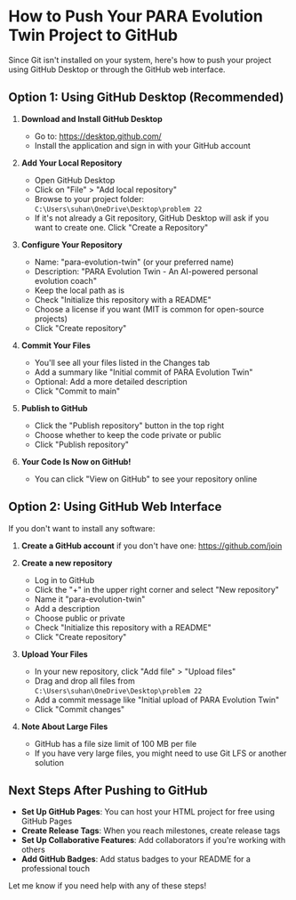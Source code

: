 # How to Push Your PARA Evolution Twin Project to GitHub

Since Git isn't installed on your system, here's how to push your project using GitHub Desktop or through the GitHub web interface.

## Option 1: Using GitHub Desktop (Recommended)

1. **Download and Install GitHub Desktop**
   - Go to: https://desktop.github.com/
   - Install the application and sign in with your GitHub account

2. **Add Your Local Repository**
   - Open GitHub Desktop
   - Click on "File" > "Add local repository"
   - Browse to your project folder: `C:\Users\suhan\OneDrive\Desktop\problem 22`
   - If it's not already a Git repository, GitHub Desktop will ask if you want to create one. Click "Create a Repository"

3. **Configure Your Repository**
   - Name: "para-evolution-twin" (or your preferred name)
   - Description: "PARA Evolution Twin - An AI-powered personal evolution coach"
   - Keep the local path as is
   - Check "Initialize this repository with a README"
   - Choose a license if you want (MIT is common for open-source projects)
   - Click "Create repository"

4. **Commit Your Files**
   - You'll see all your files listed in the Changes tab
   - Add a summary like "Initial commit of PARA Evolution Twin"
   - Optional: Add a more detailed description
   - Click "Commit to main"

5. **Publish to GitHub**
   - Click the "Publish repository" button in the top right
   - Choose whether to keep the code private or public
   - Click "Publish repository"

6. **Your Code Is Now on GitHub!**
   - You can click "View on GitHub" to see your repository online

## Option 2: Using GitHub Web Interface

If you don't want to install any software:

1. **Create a GitHub account** if you don't have one: https://github.com/join

2. **Create a new repository**
   - Log in to GitHub
   - Click the "+" in the upper right corner and select "New repository"
   - Name it "para-evolution-twin"
   - Add a description
   - Choose public or private
   - Check "Initialize this repository with a README"
   - Click "Create repository"

3. **Upload Your Files**
   - In your new repository, click "Add file" > "Upload files"
   - Drag and drop all files from `C:\Users\suhan\OneDrive\Desktop\problem 22` 
   - Add a commit message like "Initial upload of PARA Evolution Twin"
   - Click "Commit changes"

4. **Note About Large Files**
   - GitHub has a file size limit of 100 MB per file
   - If you have very large files, you might need to use Git LFS or another solution

## Next Steps After Pushing to GitHub

- **Set Up GitHub Pages**: You can host your HTML project for free using GitHub Pages
- **Create Release Tags**: When you reach milestones, create release tags
- **Set Up Collaborative Features**: Add collaborators if you're working with others
- **Add GitHub Badges**: Add status badges to your README for a professional touch

Let me know if you need help with any of these steps! 
